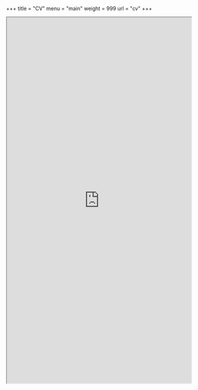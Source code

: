 +++
title = "CV"
menu = "main"
weight = 999
url = "cv"
+++



<iframe src="https://drive.google.com/file/d/1zHwNUc2BPIQ3-2a5NlPkWr7Je98FKIMC/preview" width="100%" height="1000"></iframe>
